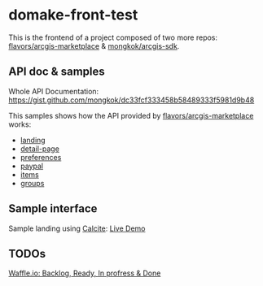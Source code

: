 # domake-front-test
This is the frontend of a project composed of two more repos: [flavors/arcgis-marketplace](https://github.com/flavors/arcgis-marketplace) & [mongkok/arcgis-sdk](https://github.com/mongkok/arcgis-sdk).

## API doc & samples
Whole API Documentation: https://gist.github.com/mongkok/dc33fcf333458b58489333f5981d9b48

This samples shows how the API provided by [flavors/arcgis-marketplace](https://github.com/flavors/arcgis-marketplace) works:

* [landing](https://hhkaos.github.io/domake-front-test/index.html)
* [detail-page](https://hhkaos.github.io/domake-front-test/detail-page.html)
* [preferences](https://hhkaos.github.io/domake-front-test/preferences.html)
* [paypal](https://hhkaos.github.io/domake-front-test/paypal.html)
* [items](https://hhkaos.github.io/domake-front-test/items.html)
* [groups](https://hhkaos.github.io/domake-front-test/groups.html)

## Sample interface
Sample landing using [Calcite](http://esri.github.io/calcite-web/): [Live Demo](https://hhkaos.github.io/domake-front-test/calcite-web.html)

## TODOs
[Waffle.io: Backlog, Ready, In profress & Done](https://waffle.io/flavors/arcgis-marketplace)
